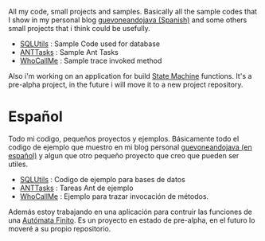 All my code, small projects and samples.
Basically all the sample codes that I show in my personal blog [guevoneandojava (Spanish)](http://guevoneandojava.blogspot.com) and some others small projects that i think could be usefully.

  * [SQLUtils](SQLUtils.md) : Sample Code used for database
  * [ANTTasks](ANTTasks.md) : Sample Ant Tasks
  * [WhoCallMe](WhoCallMe.md) : Sample trace invoked method

Also i'm working on an application for build [State Machine](http://en.wikipedia.org/wiki/State_machine) functions. It's a pre-alpha project, in the future i will move it to a new project repository.



# Español #
Todo mi codigo, pequeños proyectos y ejemplos.
Básicamente todo el codigo de ejemplo que muestro en mi blog personal [guevoneandojava (en español)](http://guevoneandojava.blogspot.com) y algun que otro pequeño proyecto que creo que pueden ser utiles.

  * [SQLUtils](SQLUtils.md) : Codigo de ejemplo para bases de datos
  * [ANTTasks](ANTTasks.md) : Tareas Ant de ejemplo
  * [WhoCallMe](WhoCallMe.md) : Ejemplo para trazar invocación de métodos.

Además estoy trabajando en una aplicación para contruir las funciones de una [Autómata Finito](http://es.wikipedia.org/wiki/Aut%C3%B3mata_finito). Es un proyecto en estado de pre-alpha, en el futuro lo moveré a su propio repositorio.